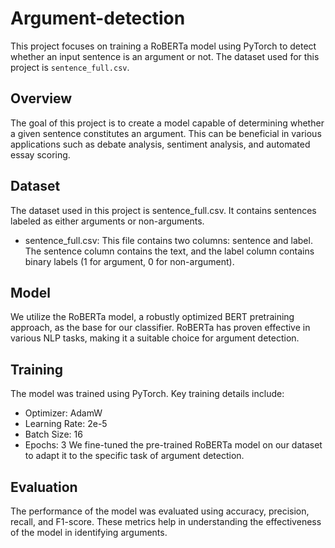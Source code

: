 # Argument-detection

This project focuses on training a RoBERTa model using PyTorch to detect whether an input sentence is an argument or not. The dataset used for this project is `sentence_full.csv`.

## Overview 
The goal of this project is to create a model capable of determining whether a given sentence constitutes an argument. This can be beneficial in various applications such as debate analysis, sentiment analysis, and automated essay scoring.

## Dataset
The dataset used in this project is sentence_full.csv. It contains sentences labeled as either arguments or non-arguments.

- sentence_full.csv: This file contains two columns: sentence and label. The sentence column contains the text, and the label column contains binary labels (1 for argument, 0 for non-argument).

## Model

We utilize the RoBERTa model, a robustly optimized BERT pretraining approach, as the base for our classifier. RoBERTa has proven effective in various NLP tasks, making it a suitable choice for argument detection.

## Training

The model was trained using PyTorch. Key training details include:

- Optimizer: AdamW
- Learning Rate: 2e-5
- Batch Size: 16
- Epochs: 3
We fine-tuned the pre-trained RoBERTa model on our dataset to adapt it to the specific task of argument detection.

## Evaluation

The performance of the model was evaluated using accuracy, precision, recall, and F1-score. These metrics help in understanding the effectiveness of the model in identifying arguments.
